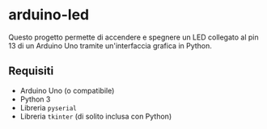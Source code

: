 # arduino-led
Questo progetto permette di accendere e spegnere un LED collegato al pin 13 di un Arduino Uno tramite un'interfaccia grafica in Python.

## Requisiti

- Arduino Uno (o compatibile)
- Python 3
- Libreria `pyserial`
- Libreria `tkinter` (di solito inclusa con Python)

